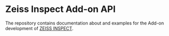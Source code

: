 # Zeiss Inspect Add-on API

The repository contains documentation about and examples for the Add-on development of [ZEISS INSPECT](https://www.zeiss.com/metrology/products/software.html#inspectionsolutions).
